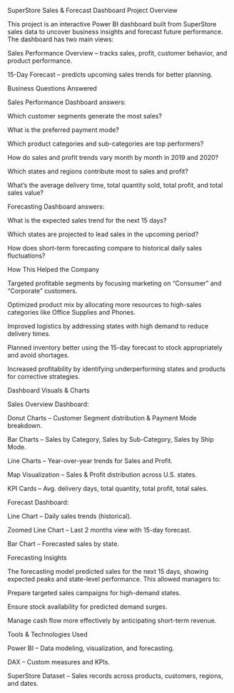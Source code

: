 SuperStore Sales & Forecast Dashboard
Project Overview

This project is an interactive Power BI dashboard built from SuperStore sales data to uncover business insights and forecast future performance.
The dashboard has two main views:

Sales Performance Overview – tracks sales, profit, customer behavior, and product performance.

15-Day Forecast – predicts upcoming sales trends for better planning.

Business Questions Answered

Sales Performance Dashboard answers:

Which customer segments generate the most sales?

What is the preferred payment mode?

Which product categories and sub-categories are top performers?

How do sales and profit trends vary month by month in 2019 and 2020?

Which states and regions contribute most to sales and profit?

What’s the average delivery time, total quantity sold, total profit, and total sales value?

Forecasting Dashboard answers:

What is the expected sales trend for the next 15 days?

Which states are projected to lead sales in the upcoming period?

How does short-term forecasting compare to historical daily sales fluctuations?

How This Helped the Company

Targeted profitable segments by focusing marketing on “Consumer” and “Corporate” customers.

Optimized product mix by allocating more resources to high-sales categories like Office Supplies and Phones.

Improved logistics by addressing states with high demand to reduce delivery times.

Planned inventory better using the 15-day forecast to stock appropriately and avoid shortages.

Increased profitability by identifying underperforming states and products for corrective strategies.

Dashboard Visuals & Charts

Sales Overview Dashboard:

Donut Charts – Customer Segment distribution & Payment Mode breakdown.

Bar Charts – Sales by Category, Sales by Sub-Category, Sales by Ship Mode.

Line Charts – Year-over-year trends for Sales and Profit.

Map Visualization – Sales & Profit distribution across U.S. states.

KPI Cards – Avg. delivery days, total quantity, total profit, total sales.

Forecast Dashboard:

Line Chart – Daily sales trends (historical).

Zoomed Line Chart – Last 2 months view with 15-day forecast.

Bar Chart – Forecasted sales by state.

Forecasting Insights

The forecasting model predicted sales for the next 15 days, showing expected peaks and state-level performance.
This allowed managers to:

Prepare targeted sales campaigns for high-demand states.

Ensure stock availability for predicted demand surges.

Manage cash flow more effectively by anticipating short-term revenue.

Tools & Technologies Used

Power BI – Data modeling, visualization, and forecasting.

DAX – Custom measures and KPIs.

SuperStore Dataset – Sales records across products, customers, regions, and dates.
